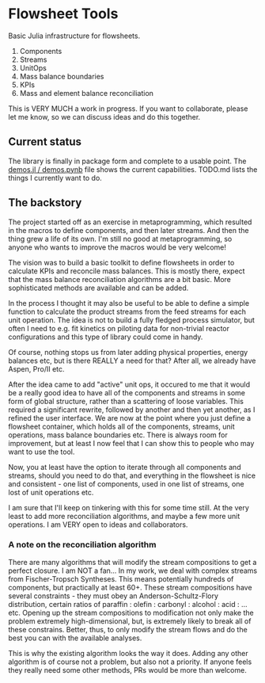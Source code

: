# Flowsheet Tools

Basic Julia infrastructure for flowsheets.

1. Components
2. Streams
3. UnitOps
4. Mass balance boundaries
5. KPIs
6. Mass and element balance reconciliation

This is VERY MUCH a work in progress. If you want to collaborate, please let me know, so
we can discuss ideas and do this together.

## Current status

The library is finally in package form and complete to a usable point. The [demos.jl / demos.pynb](https://github.com/braamvandyk/FlowsheetTools.jl/blob/main/demos.ipynb)
file shows the current capabilities. TODO.md lists the things I currently want to do.

## The backstory

The project started off as an exercise in metaprogramming, which resulted in the macros to define
components, and then later streams. And then the thing grew a life of its own. I'm still no good at
metaprogramming, so anyone who wants to improve the macros would be very welcome!

The vision was to build a basic toolkit to define flowsheets in order to calculate KPIs
and reconcile mass balances. This is mostly there, expect that the mass balance reconciliation
algorithms are a bit basic. More sophisticated methods are available and can be added.

In the process I thought it may also be useful to be able to define a simple function to
calculate the product streams from the feed streams for each unit operation. The idea is not
to build a fully fledged process simulator, but often I need to e.g. fit kinetics on piloting
data for non-trivial reactor configurations and this type of library could come in handy.

Of course, nothing stops us from later adding physical properties, energy balances etc, but
is there REALLY a need for that? After all, we already have Aspen, Pro/II etc.

After the idea came to add "active" unit ops, it occured to me that it would be a really good
idea to have all of the components and streams in some form of global structure, rather than
a scattering of loose variables. This required a significant rewrite, followed by another and then
yet another, as I refined the user interface. We are now at the point where you just define a flowsheet
container, which holds all of the components, streams, unit operations, mass balance boundaries etc.
There is always room for improvement, but at least I now feel that I can show this to people who may
want to use the tool.

Now, you at least have the option to iterate through all components and streams, should you
need to do that, and everything in the flowsheet is nice and consistent - one list of components, 
used in one list of streams, one lost of unit operations etc.

I am sure that I'll keep on tinkering with this for some time still. At the very least to add more
reconciliation algorithms, and maybe a few more unit operations. I am VERY open to ideas and collaborators.

### A note on the reconciliation algorithm

There are many algorithms that will modify the stream compositions to get a perfect closure. I am NOT a fan...
In my work, we deal with complex streams from Fischer-Tropsch Syntheses. This means potentially hundreds of 
components, but practically at least 60+. These stream compositions have several constraints - they must obey
an Anderson-Schultz-Flory distribution, certain ratios of paraffin : olefin : carbonyl : alcohol : acid : ... etc.
Opening up the stream compositions to modification not only make the problem extremely high-dimensional, but, is
extremely likely to break all of these constrains. Better, thus, to only modify the stream flows and do the best
you can with the available analyses.

This is why the existing algorithm looks the way it does. Adding any other algorithm is of course not a problem,
but also not a priority. If anyone feels they really need some other methods, PRs would be more than welcome.
